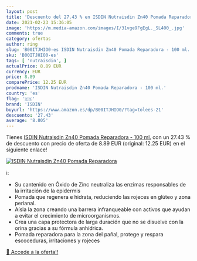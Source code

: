 ```yaml
---
layout: post
title: 'Descuento del 27.43 % en ISDIN Nutraisdin Zn40 Pomada Reparadora '
date: 2021-02-23 15:36:05
image: 'https://m.media-amazon.com/images/I/31vge9FgEgL._SL400_.jpg'
comments: true
category: ofertas
author: ring
slug: 'B00ITJHIO0-es ISDIN Nutraisdin Zn40 Pomada Reparadora - 100 ml.'
sku: 'B00ITJHIO0-es'
tags: [ 'nutraisdin', ]
actualPrice: 8.89 EUR
currency: EUR
price: 8.89
comparePrice: 12.25 EUR
prodname: 'ISDIN Nutraisdin Zn40 Pomada Reparadora - 100 ml.'
country: 'es'
flag: '🇪🇸'
brand: 'ISDIN'
buyurl: 'https://www.amazon.es/dp/B00ITJHIO0/?tag=tolees-21'
descuento: '27.43'
average: '8.805'
---
```


Tienes [ISDIN Nutraisdin Zn40 Pomada Reparadora - 100 ml.](https://www.amazon.es/dp/B00ITJHIO0/?tag=tolees-21) con un 27.43 % de descuento con precio de oferta de 8.89 EUR (original: 12.25 EUR) en el siguiente enlace!

[![ISDIN Nutraisdin Zn40 Pomada Reparadora ](https://m.media-amazon.com/images/I/31vge9FgEgL._SL400_.jpg)](https://www.amazon.es/dp/B00ITJHIO0/?tag=tolees-21)

ℹ️:

- Su cantenido en Óxido de Zinc neutraliza las enzimas responsables de la irritación de la epidermis
- Pomada que regenera e hidrata, reduciendo las rojeces en glúteo y zona perianal.
- Aísla la zona creando una barrera infranqueable con activos que ayudan a evitar el crecimiento de microorganismos.
- Crea una capa protectora de larga duración que no se disuelve con la orina gracias a su fórmula anhídrica.
- Pomada reparadora para la zona del pañal, protege y respara escoceduras, irritaciones y rojeces

[🛒 Accede a la oferta!!](https://www.amazon.es/dp/B00ITJHIO0/?tag=tolees-21)
